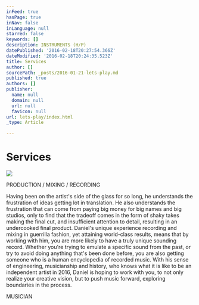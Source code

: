 ```yaml
---
inFeed: true
hasPage: true
inNav: false
inLanguage: null
starred: false
keywords: []
description: INSTRUMENTS (H/P)
datePublished: '2016-02-18T20:27:54.366Z'
dateModified: '2016-02-18T20:24:35.523Z'
title: Services
author: []
sourcePath: _posts/2016-01-21-lets-play.md
published: true
authors: []
publisher:
  name: null
  domain: null
  url: null
  favicon: null
url: lets-play/index.html
_type: Article

---
```

# Services
![](https://the-grid-user-content.s3-us-west-2.amazonaws.com/59fa5046-9af1-48ea-b067-d8cbc190410f.png)

PRODUCTION / MIXING / RECORDING

Having been on the artist's side of the glass for so long, he understands the frustration of ideas getting lot in translation.  He also understands the frustration that can come from paying big money for big names and big studios, only to find that the tradeoff comes in the form of shaky takes making the final cut, and insufficient attention to detail, resulting in an undercooked final product.  Daniel's unique experience recording and mixing in guerrilla fashion, yet attaining world-class results, means that by working with him, you are more likely to have a truly unique sounding record.  Whether you're trying to emulate a specific sound from the past, or try to avoid doing anything that's been done before, you are also getting someone who is a human encyclopedia of recorded music.  With his sense of engineering, musicianship and history, who knows what it is like to be an independent artist in 2016, Daniel is hoping to work with you, to not only realize your creative vision, but to push music forward, exploring boundaries in the process.

MUSICIAN